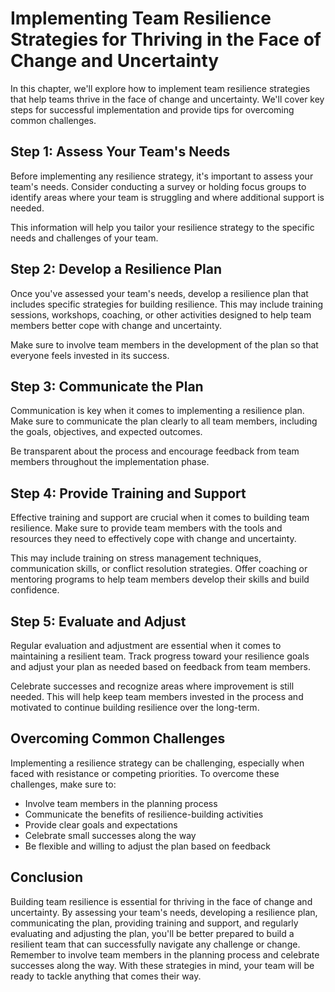 Implementing Team Resilience Strategies for Thriving in the Face of Change and Uncertainty
=====================================================================================================================

In this chapter, we'll explore how to implement team resilience strategies that help teams thrive in the face of change and uncertainty. We'll cover key steps for successful implementation and provide tips for overcoming common challenges.

Step 1: Assess Your Team's Needs
--------------------------------

Before implementing any resilience strategy, it's important to assess your team's needs. Consider conducting a survey or holding focus groups to identify areas where your team is struggling and where additional support is needed.

This information will help you tailor your resilience strategy to the specific needs and challenges of your team.

Step 2: Develop a Resilience Plan
---------------------------------

Once you've assessed your team's needs, develop a resilience plan that includes specific strategies for building resilience. This may include training sessions, workshops, coaching, or other activities designed to help team members better cope with change and uncertainty.

Make sure to involve team members in the development of the plan so that everyone feels invested in its success.

Step 3: Communicate the Plan
----------------------------

Communication is key when it comes to implementing a resilience plan. Make sure to communicate the plan clearly to all team members, including the goals, objectives, and expected outcomes.

Be transparent about the process and encourage feedback from team members throughout the implementation phase.

Step 4: Provide Training and Support
------------------------------------

Effective training and support are crucial when it comes to building team resilience. Make sure to provide team members with the tools and resources they need to effectively cope with change and uncertainty.

This may include training on stress management techniques, communication skills, or conflict resolution strategies. Offer coaching or mentoring programs to help team members develop their skills and build confidence.

Step 5: Evaluate and Adjust
---------------------------

Regular evaluation and adjustment are essential when it comes to maintaining a resilient team. Track progress toward your resilience goals and adjust your plan as needed based on feedback from team members.

Celebrate successes and recognize areas where improvement is still needed. This will help keep team members invested in the process and motivated to continue building resilience over the long-term.

Overcoming Common Challenges
----------------------------

Implementing a resilience strategy can be challenging, especially when faced with resistance or competing priorities. To overcome these challenges, make sure to:

* Involve team members in the planning process
* Communicate the benefits of resilience-building activities
* Provide clear goals and expectations
* Celebrate small successes along the way
* Be flexible and willing to adjust the plan based on feedback

Conclusion
----------

Building team resilience is essential for thriving in the face of change and uncertainty. By assessing your team's needs, developing a resilience plan, communicating the plan, providing training and support, and regularly evaluating and adjusting the plan, you'll be better prepared to build a resilient team that can successfully navigate any challenge or change. Remember to involve team members in the planning process and celebrate successes along the way. With these strategies in mind, your team will be ready to tackle anything that comes their way.
